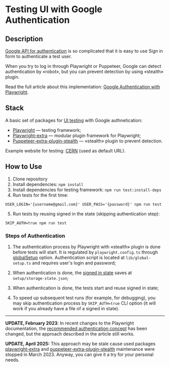 # Testing UI with Google Authentication

## Description

[Google API for authentication](https://developers.google.com/identity/protocols/oauth2) is so complicated that it is easy to use Sign in form to authenticate a test user.

When you try to log in through Playwright or Puppeteer, Google can detect authentication by «robot», but you can prevent detection by using «stealth» plugin.

Read the full article about this implementation: [Google Authentication with Playwright](https://adequatica.medium.com/google-authentication-with-playwright-8233b207b71a).

## Stack

A basic set of packages for [UI testing](https://github.com/adequatica/ui-testing) with Google authnetication:

- [Playwright](https://playwright.dev) — testing framework;
- [Playwright-extra](https://github.com/berstend/puppeteer-extra/tree/master/packages/playwright-extra) — modular plugin framework for Playwright;
- [Puppeteer-extra-plugin-stealth](https://github.com/berstend/puppeteer-extra/tree/master/packages/puppeteer-extra-plugin-stealth) — «stealth» plugin to prevent detection.

Example website for testing: [CERN](https://home.cern) (used as default URL).

## How to Use

1. Clone repository
2. Install dependencies: `npm install`
3. Install dependencies for testing framework: `npm run test:install-deps`
4. Run tests for the first time:

`USER_LOGIN='{username@gmail.com}' USER_PASS='{password}' npm run test`

5. Run tests by reusing signed in the state (skipping authentication step):

`SKIP_AUTH=true npm run test`

### Steps of Authentication

1. The authentication process by Playwright with «stealth» plugin is done before tests will start. It is regulated by `playwright.config.ts` through [globalSetup](https://playwright.dev/docs/test-advanced#global-setup-and-teardown) option. Authentication script is located at `lib/global-setup.ts` and requires user's login and password;

2. When authentication is done, the [signed in state](https://playwright.dev/docs/api/class-browsercontext#browser-context-storage-state) saves at `setup/storage-state.json`;

3. When authentication is done, the tests start and reuse signed in state;

4. To speed up subsequent test runs (for example, for debugging), you may skip authentication process by `SKIP_AUTH=true` CLI option (it will work if you already have a file of a signed in state).

---

**UPDATE, February 2023**: In recent changes to the Playwright documentation, the [recommended authentication concept](https://playwright.dev/docs/auth#core-concepts) has been changed, but the approach described in the article still works.

**UPDATE, April 2025:** This approach may be stale cause used packages [playwright-extra](https://www.npmjs.com/package/playwright-extra) and [puppeteer-extra-plugin-stealth](https://www.npmjs.com/package/puppeteer-extra-plugin-stealth) maintenance were stopped in March 2023. Anyway, you can give it a try for your personal needs.
